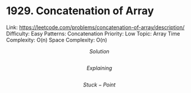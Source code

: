 # 1929. Concatenation of Array

Link: https://leetcode.com/problems/concatenation-of-array/description/
Difficulty: Easy
Patterns: Concatenation
Priority: Low
Topic: Array
Time Complexity: O(n)
Space Complexity: O(n)

$$
Solution
$$

```python

```

$$
Explaining
$$

```

```

$$
Stuck-Point
$$

```

```